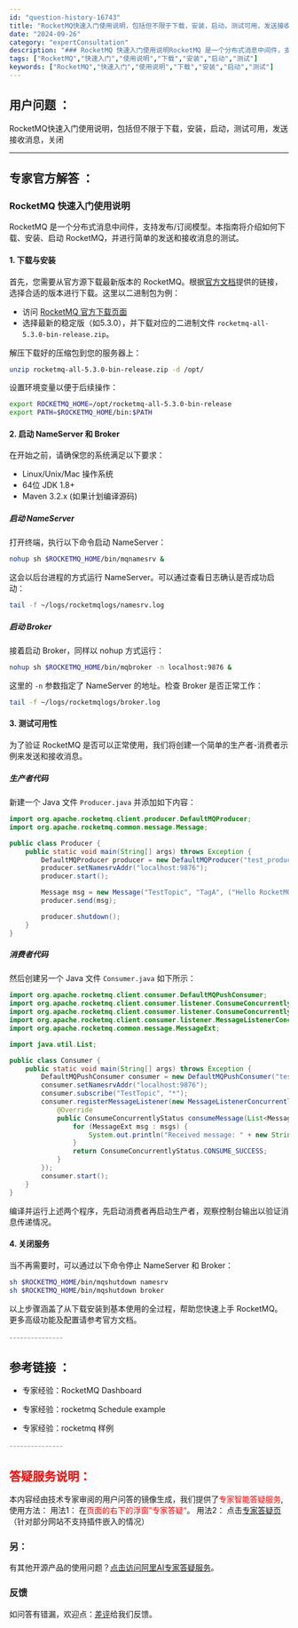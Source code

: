 ```yaml
---
id: "question-history-16743"
title: "RocketMQ快速入门使用说明，包括但不限于下载，安装，启动，测试可用，发送接收消息，关闭"
date: "2024-09-26"
category: "expertConsultation"
description: "### RocketMQ 快速入门使用说明RocketMQ 是一个分布式消息中间件，支持发布/订阅模型。本指南将介绍如何下载、安装、启动 RocketMQ，并进行简单的发送和接收消息的测试。#### 1. 下载与安装首先，您需要从官方源下载最新版本的 RocketMQ。根据[官方文档](https:"
tags: ["RocketMQ","快速入门","使用说明","下载","安装","启动","测试"]
keywords: ["RocketMQ","快速入门","使用说明","下载","安装","启动","测试"]
---
```


## 用户问题 ： 
 RocketMQ快速入门使用说明，包括但不限于下载，安装，启动，测试可用，发送接收消息，关闭  

---------------
## 专家官方解答 ：

### RocketMQ 快速入门使用说明

RocketMQ 是一个分布式消息中间件，支持发布/订阅模型。本指南将介绍如何下载、安装、启动 RocketMQ，并进行简单的发送和接收消息的测试。

#### 1. 下载与安装
首先，您需要从官方源下载最新版本的 RocketMQ。根据[官方文档](https://rocketmq.apache.org/zh/download/)提供的链接，选择合适的版本进行下载。这里以二进制包为例：

- 访问 [RocketMQ 官方下载页面](https://rocketmq.apache.org/zh/download/)
- 选择最新的稳定版（如5.3.0），并下载对应的二进制文件 `rocketmq-all-5.3.0-bin-release.zip`。

解压下载好的压缩包到您的服务器上：
```bash
unzip rocketmq-all-5.3.0-bin-release.zip -d /opt/
```

设置环境变量以便于后续操作：
```bash
export ROCKETMQ_HOME=/opt/rocketmq-all-5.3.0-bin-release
export PATH=$ROCKETMQ_HOME/bin:$PATH
```

#### 2. 启动 NameServer 和 Broker
在开始之前，请确保您的系统满足以下要求：
- Linux/Unix/Mac 操作系统
- 64位 JDK 1.8+
- Maven 3.2.x (如果计划编译源码)

##### 启动 NameServer
打开终端，执行以下命令启动 NameServer：
```bash
nohup sh $ROCKETMQ_HOME/bin/mqnamesrv &
```
这会以后台进程的方式运行 NameServer。可以通过查看日志确认是否成功启动：
```bash
tail -f ~/logs/rocketmqlogs/namesrv.log
```

##### 启动 Broker
接着启动 Broker，同样以 nohup 方式运行：
```bash
nohup sh $ROCKETMQ_HOME/bin/mqbroker -n localhost:9876 &
```
这里的 `-n` 参数指定了 NameServer 的地址。检查 Broker 是否正常工作：
```bash
tail -f ~/logs/rocketmqlogs/broker.log
```

#### 3. 测试可用性
为了验证 RocketMQ 是否可以正常使用，我们将创建一个简单的生产者-消费者示例来发送和接收消息。

##### 生产者代码
新建一个 Java 文件 `Producer.java` 并添加如下内容：
```java
import org.apache.rocketmq.client.producer.DefaultMQProducer;
import org.apache.rocketmq.common.message.Message;

public class Producer {
    public static void main(String[] args) throws Exception {
        DefaultMQProducer producer = new DefaultMQProducer("test_producer");
        producer.setNamesrvAddr("localhost:9876");
        producer.start();

        Message msg = new Message("TestTopic", "TagA", ("Hello RocketMQ").getBytes());
        producer.send(msg);

        producer.shutdown();
    }
}
```

##### 消费者代码
然后创建另一个 Java 文件 `Consumer.java` 如下所示：
```java
import org.apache.rocketmq.client.consumer.DefaultMQPushConsumer;
import org.apache.rocketmq.client.consumer.listener.ConsumeConcurrentlyContext;
import org.apache.rocketmq.client.consumer.listener.ConsumeConcurrentlyStatus;
import org.apache.rocketmq.client.consumer.listener.MessageListenerConcurrently;
import org.apache.rocketmq.common.message.MessageExt;

import java.util.List;

public class Consumer {
    public static void main(String[] args) throws Exception {
        DefaultMQPushConsumer consumer = new DefaultMQPushConsumer("test_consumer");
        consumer.setNamesrvAddr("localhost:9876");
        consumer.subscribe("TestTopic", "*");
        consumer.registerMessageListener(new MessageListenerConcurrently() {
            @Override
            public ConsumeConcurrentlyStatus consumeMessage(List<MessageExt> msgs, ConsumeConcurrentlyContext context) {
                for (MessageExt msg : msgs) {
                    System.out.println("Received message: " + new String(msg.getBody()));
                }
                return ConsumeConcurrentlyStatus.CONSUME_SUCCESS;
            }
        });
        consumer.start();
    }
}
```

编译并运行上述两个程序，先启动消费者再启动生产者，观察控制台输出以验证消息传递情况。

#### 4. 关闭服务
当不再需要时，可以通过以下命令停止 NameServer 和 Broker：
```bash
sh $ROCKETMQ_HOME/bin/mqshutdown namesrv
sh $ROCKETMQ_HOME/bin/mqshutdown broker
```

以上步骤涵盖了从下载安装到基本使用的全过程，帮助您快速上手 RocketMQ。更多高级功能及配置请参考官方文档。


<font color="#949494">---------------</font> 


## 参考链接 ：

* 专家经验：RocketMQ Dashboard 
 
 * 专家经验：rocketmq  Schedule example 
 
 * 专家经验：rocketmq  样例 


 <font color="#949494">---------------</font> 
 


## <font color="#FF0000">答疑服务说明：</font> 

本内容经由技术专家审阅的用户问答的镜像生成，我们提供了<font color="#FF0000">专家智能答疑服务</font>,使用方法：
用法1： 在<font color="#FF0000">页面的右下的浮窗”专家答疑“</font>。
用法2： 点击[专家答疑页](https://answer.opensource.alibaba.com/docs/intro)（针对部分网站不支持插件嵌入的情况）
### 另：


有其他开源产品的使用问题？[点击访问阿里AI专家答疑服务](https://answer.opensource.alibaba.com/docs/intro)。
### 反馈
如问答有错漏，欢迎点：[差评](https://ai.nacos.io/user/feedbackByEnhancerGradePOJOID?enhancerGradePOJOId=17283)给我们反馈。
